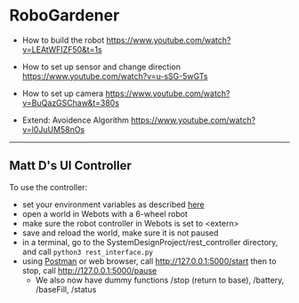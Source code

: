 # RoboGardener

- How to build the robot
https://www.youtube.com/watch?v=LEAtWFIZF50&t=1s

- How to set up sensor and change direction
https://www.youtube.com/watch?v=u-sSG-5wGTs

- How to set up camera
https://www.youtube.com/watch?v=BuQazGSChaw&t=380s

- Extend: Avoidence Algorithm
https://www.youtube.com/watch?v=l0JuUM58nOs

***

## Matt D's UI Controller
To use the controller:
  - set your environment variables as described [here](https://cyberbotics.com/doc/guide/running-extern-robot-controllers?tab-language=python#environment-variables)
  - open a world in Webots with a 6-wheel robot
  - make sure the robot controller in Webots is set to \<extern\>
  - save and reload the world, make sure it is not paused
  - in a terminal, go to the SystemDesignProject/rest_controller directory, and call `python3 rest_interface.py`
  - using [Postman](https://www.postman.com/downloads/) or web browser, call http://127.0.0.1:5000/start then to stop, call http://127.0.0.1:5000/pause
    -  We also now have dummy functions /stop (return to base), /battery, /baseFill, /status

